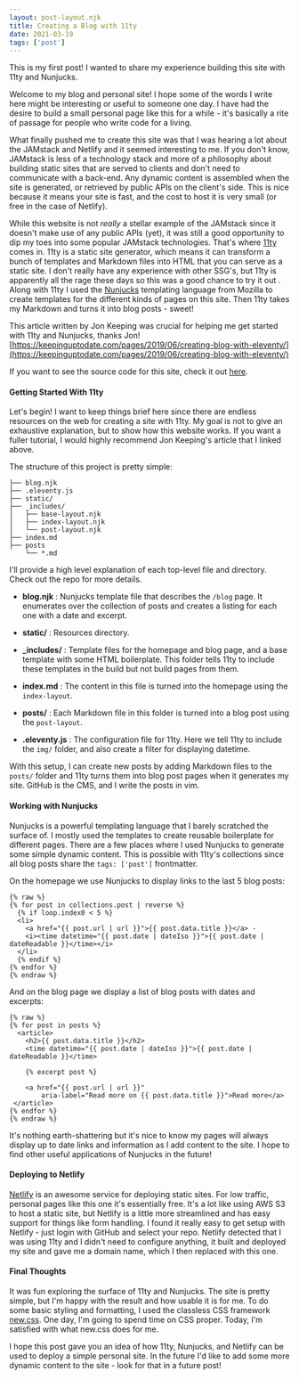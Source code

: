 ```yaml
---
layout: post-layout.njk 
title: Creating a Blog with 11ty
date: 2021-03-19
tags: ['post']
---
```

<!-- Excerpt Start -->
This is my first post! I wanted to share my experience building this site with 11ty and Nunjucks.
<!-- Excerpt End --> 
Welcome to my blog and personal site! I hope some of the words I write here might be interesting or useful to someone one day. I have had the desire to build a small personal page like this for a while - it's basically a rite of passage for people who write code for a living. 

What finally pushed me to create this site was that I was hearing a lot about the JAMstack and Netlify and it seemed interesting to me. If you don't know, JAMstack is less of a technology stack and more of a philosophy about building static sites that are served to clients and don't need to communicate with a back-end. Any dynamic content is assembled when the site is generated, or retrieved by public APIs on the client's side. This is nice because it means your site is fast, and the cost to host it is very small (or free in the case of Netlify). 

While this website is not _really_ a stellar example of the JAMstack since it doesn't make use of any  public APIs (yet), it was still a good opportunity to dip my toes into some popular JAMstack technologies. That's where [11ty](11ty.dev) comes in. 11ty is a static site generator, which means it can transform a bunch of templates and Markdown files into HTML that you can serve as a static site. I don't really have any experience with other SSG's, but 11ty is apparently all the rage these days so this was a good chance to try it out . Along with 11ty I used the [Nunjucks](https://mozilla.github.io/nunjucks/) templating language from Mozilla to create templates for the different kinds of pages on this site. Then 11ty takes my Markdown and turns it into blog posts - sweet!

This article written by Jon Keeping was crucial for helping me get started with 11ty and Nunjucks, thanks Jon!  
[https://keepinguptodate.com/pages/2019/06/creating-blog-with-eleventy/](https://keepinguptodate.com/pages/2019/06/creating-blog-with-eleventy/)

If you want to see the source code for this site, check it out [here](https://github.com/n-parisi/11ty-blog).

#### Getting Started With 11ty

Let's begin! I want to keep things brief here since there are endless resources on the web for creating a site with 11ty. My goal is not to give an exhaustive explanation, but to show how this website works. If you want a fuller tutorial, I would highly recommend Jon Keeping's article that I linked above.

The structure of this project is pretty simple:
```
├── blog.njk
├── .eleventy.js
├── static/
├── _includes/
│   ├── base-layout.njk
│   ├── index-layout.njk
│   └── post-layout.njk
├── index.md
├── posts
    └── *.md
```
I'll provide a high level explanation of each top-level file and directory. Check out the repo for more details.

- **blog.njk**
: Nunjucks template file that describes the `/blog` page. It enumerates over the collection of posts and creates a listing for each one with a date and excerpt. 

- **static/**
: Resources directory.

- **_includes/**
: Template files for the homepage and blog page, and a base template with some HTML boilerplate. This folder tells 11ty to include these templates in the build but not build pages from them. 

- **index.md**
: The content in this file is turned into the homepage using the `index-layout`.

- **posts/**
: Each Markdown file in this folder is turned into a blog post using the `post-layout`.

- **.eleventy.js**
: The configuration file for 11ty. Here we tell 11ty to include the `img/` folder, and also create a filter for displaying datetime.

With this setup, I can create new posts by adding Markdown files to the `posts/` folder and 11ty turns them into blog post pages when it generates my site. GitHub is the CMS, and I write the posts in vim. 

#### Working with Nunjucks

Nunjucks is a powerful templating language that I barely scratched the surface of. I mostly used the templates to create reusable boilerplate for different pages. There are a few places where I used Nunjucks to generate some simple dynamic content. This is possible with 11ty's collections since all blog posts share the `tags: ['post']` frontmatter.

On the homepage we use Nunjucks to display links to the last 5 blog posts:
```
{% raw %}
{% for post in collections.post | reverse %}
  {% if loop.index0 < 5 %}
  <li>
    <a href="{{ post.url | url }}">{{ post.data.title }}</a> -
    <i><time datetime="{{ post.date | dateIso }}">{{ post.date | dateReadable }}</time></i>
  </li>
  {% endif %}
{% endfor %}
{% endraw %}
```

And on the blog page we display a list of blog posts with dates and excerpts:
```
{% raw %}
{% for post in posts %}
  <article>
    <h2>{{ post.data.title }}</h2>
	<time datetime="{{ post.date | dateIso }}">{{ post.date | dateReadable }}</time>

	{% excerpt post %}

	<a href="{{ post.url | url }}"
   		aria-label="Read more on {{ post.data.title }}">Read more</a>
 </article>
{% endfor %}
{% endraw %}
```

It's nothing earth-shattering but it's nice to know my pages will always display up to date links and information as I add content to the site. I hope to find other useful applications of Nunjucks in the future!

#### Deploying to Netlify

[Netlify](https://netlify.com) is an awesome service for deploying static sites. For low traffic, personal pages like this one it's essentially free. It's a lot like using AWS S3 to host a static site, but Netlify is a little more streamlined and has easy support for things like form handling. I found it really easy to get setup with Netlify - just login with GitHub and select your repo. Netlify detected that I was using 11ty and I didn't need to configure anything, it built and deployed my site and gave me a domain name, which I then replaced with this one. 

#### Final Thoughts

It was fun exploring the surface of 11ty and Nunjucks. The site is pretty simple, but I'm happy with the result and how usable it is for me. To do some basic styling and formatting, I used the classless CSS framework [new.css](http://newcss.net). One day, I'm going to spend time on CSS proper. Today, I'm satisfied with what new.css does for me.

I hope this post gave you an idea of how 11ty, Nunjucks, and Netlify can be used to deploy a simple personal site. In the future I'd like to add some more dynamic content to the site - look for that in a future post!
